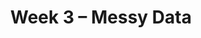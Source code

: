 ---
    title: Week 3 – Messy Data
    weekNumber: 3
    days:
      - date: 2023-1-23
        events:
          "**LEC 6**{: .label .label-lecture } Concatenating and Merging":
            "[Ch. 5.3-5.4](https://notes.dsc80.com/content/05/appending-data.html)"
                
          "**Lab 2**{: .label .label-lab } **[More Pandas (due 1/23)](https://github.com/dsc-courses/dsc80-2023-wi/blob/master/labs/02-pandas/lab.ipynb)**":
      - date: 2023-1-25
        events:
          "**LEC 7**{: .label .label-lecture } Data Cleaning":
            "[Ch. 4](https://notes.dsc80.com/content/04/introduction.html)"
          "**DIS 2**{: .label .label-disc } Lab 2 Reflection (due 1/28)":
      - date: 2023-1-26
        events:
          "**PROJ 1**{: .label .label-proj } **[Gradebook 💯 (due 1/26)](https://github.com/dsc-courses/dsc80-2023-wi/blob/master/projects/01-gradebook/project.ipynb)**":
      - date: 2023-1-27
        events:
          "**LEC 8**{: .label .label-lecture } Unfaithful Data, Hypothesis Testing":
            "[CIT 11](https://inferentialthinking.com/chapters/11/Testing_Hypotheses.html)"
                
---